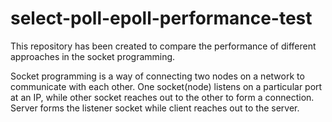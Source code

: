 # select-poll-epoll-performance-test
This repository has been created to compare the performance of different approaches in the socket programming.

Socket programming is a way of connecting two nodes on a network to communicate with each other. One socket(node) listens on a particular port at an IP, while other socket reaches out to the other to form a connection. Server forms the listener socket while client reaches out to the server.
